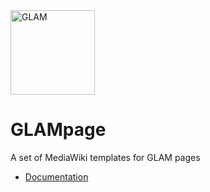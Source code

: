 <img title="GLAM Logo" src="https://upload.wikimedia.org/wikipedia/commons/thumb/4/45/GLAM_Logo_%28DACH%29_white.svg/218px-GLAM_Logo_%28DACH%29_white.svg.png" alt="GLAM" data-align="right" width="135">

# GLAMpage

A set of MediaWiki templates for GLAM pages

* [Documentation](https://de.wikipedia.org/wiki/Vorlage:GLAMpage)
